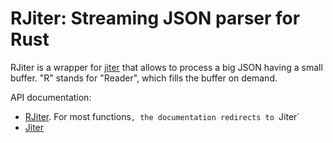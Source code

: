 # RJiter: Streaming JSON parser for Rust

RJiter is a wrapper for [jiter](https://crates.io/crates/jiter) that allows to process a big JSON having a small buffer. "R" stands for "Reader", which fills the buffer on demand.

API documentation:

- [RJiter](https://docs.rs/rjiter/latest/rjiter/). For most functions`, the documentation redirects to `Jiter`
- [Jiter](https://docs.rs/jiter/latest/jiter/)

